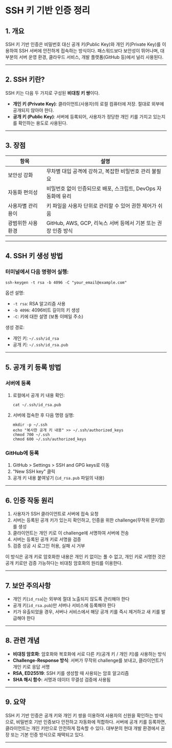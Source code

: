 # SSH 키 기반 인증 정리

## 1. 개요

SSH 키 기반 인증은 비밀번호 대신 공개 키(Public Key)와 개인 키(Private Key)를 이용하여 SSH 서버에 안전하게 접속하는 방식이다.
패스워드보다 보안성이 뛰어나며, 대부분의 서버 운영 환경, 클라우드 서비스, 개발 플랫폼(GitHub 등)에서 널리 사용된다.

---

## 2. SSH 키란?

SSH 키는 다음 두 가지로 구성된 **비대칭 키 쌍**이다.

* **개인 키 (Private Key)**: 클라이언트(사용자)의 로컬 컴퓨터에 저장. 절대로 외부에 공개되지 않아야 한다.
* **공개 키 (Public Key)**: 서버에 등록되어, 사용자가 정당한 개인 키를 가지고 있는지를 확인하는 용도로 사용된다.

---

## 3. 장점

| 항목         | 설명                                          |
| ---------- | ------------------------------------------- |
| 보안성 강화     | 무차별 대입 공격에 강하고, 복잡한 비밀번호 관리 불필요             |
| 자동화 편의성    | 비밀번호 없이 인증되므로 배포, 스크립트, DevOps 자동화에 유리      |
| 사용자별 관리 용이 | 키 파일을 사용자 단위로 관리할 수 있어 권한 제어가 쉬움            |
| 광범위한 사용 환경 | GitHub, AWS, GCP, 리눅스 서버 등에서 기본 또는 권장 인증 방식 |

---

## 4. SSH 키 생성 방법

### 터미널에서 다음 명령어 실행:

```
ssh-keygen -t rsa -b 4096 -C "your_email@example.com"
```

옵션 설명:

* `-t rsa`: RSA 알고리즘 사용
* `-b 4096`: 4096비트 길이의 키 생성
* `-C`: 키에 대한 설명 (보통 이메일 주소)

생성 경로:

* 개인 키: `~/.ssh/id_rsa`
* 공개 키: `~/.ssh/id_rsa.pub`

---

## 5. 공개 키 등록 방법

### 서버에 등록

1. 로컬에서 공개 키 내용 확인:

   ```
   cat ~/.ssh/id_rsa.pub
   ```

2. 서버에 접속한 후 다음 명령 실행:

   ```
   mkdir -p ~/.ssh
   echo "복사한 공개 키 내용" >> ~/.ssh/authorized_keys
   chmod 700 ~/.ssh
   chmod 600 ~/.ssh/authorized_keys
   ```

### GitHub에 등록

1. GitHub > Settings > SSH and GPG keys로 이동
2. "New SSH key" 클릭
3. 공개 키 내용 붙여넣기 (`id_rsa.pub` 파일의 내용)

---

## 6. 인증 작동 원리

1. 사용자가 SSH 클라이언트로 서버에 접속 요청
2. 서버는 등록된 공개 키가 있는지 확인하고, 인증을 위한 challenge(무작위 문자열)를 생성
3. 클라이언트는 개인 키로 이 challenge에 서명하여 서버에 전송
4. 서버는 등록된 공개 키로 서명을 검증
5. 검증 성공 시 로그인 허용, 실패 시 거부

이 방식은 공개 키로 암호화한 내용은 개인 키 없이는 풀 수 없고, 개인 키로 서명한 것은 공개 키로만 검증 가능하다는 비대칭 암호화의 원리를 이용한다.

---

## 7. 보안 주의사항

* 개인 키(`id_rsa`)는 외부에 절대 노출되지 않도록 관리해야 한다
* 공개 키(`id_rsa.pub`)만 서버나 서비스에 등록해야 한다
* 키가 유출되었을 경우, 서버나 서비스에서 해당 공개 키를 즉시 제거하고 새 키를 발급해야 한다

---

## 8. 관련 개념

* **비대칭 암호화**: 암호화와 복호화에 서로 다른 키(공개 키 / 개인 키)를 사용하는 방식
* **Challenge-Response 방식**: 서버가 무작위 challenge를 보내고, 클라이언트가 개인 키로 응답 서명
* **RSA, ED25519**: SSH 키를 생성할 때 사용되는 암호 알고리즘
* **SHA 해시 함수**: 서명과 데이터 무결성 검증에 사용됨

---

## 9. 요약

SSH 키 기반 인증은 공개 키와 개인 키 쌍을 이용하여 사용자의 신원을 확인하는 방식으로, 비밀번호 기반 인증보다 안전하고 자동화에 적합하다. 서버에 공개 키를 등록하면, 클라이언트는 개인 키만으로 안전하게 접속할 수 있다. 대부분의 현대 개발 환경에서 권장 또는 기본 인증 방식으로 채택되고 있다.

---
